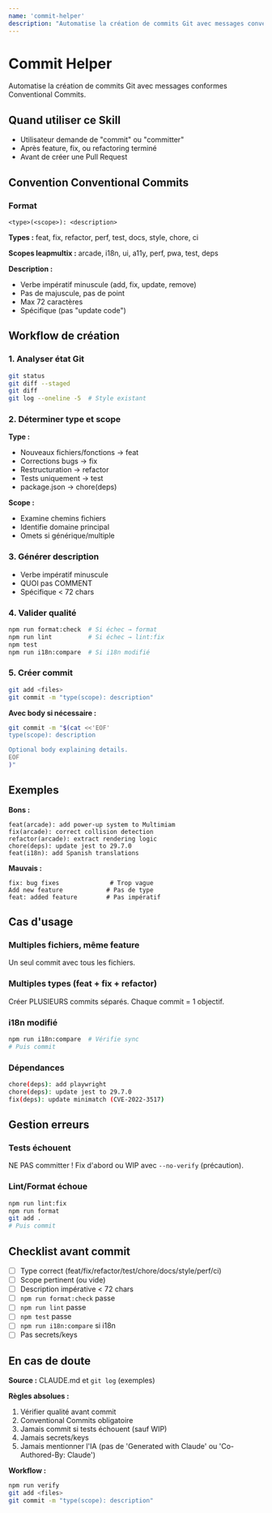 ```yaml
---
name: 'commit-helper'
description: "Automatise la création de commits Git avec messages conventionnels. Utiliser quand l'utilisateur veut committer des changements avec analyse automatique du diff."
---
```


# Commit Helper

Automatise la création de commits Git avec messages conformes Conventional Commits.

## Quand utiliser ce Skill

- Utilisateur demande de "commit" ou "committer"
- Après feature, fix, ou refactoring terminé
- Avant de créer une Pull Request

## Convention Conventional Commits

### Format

```
<type>(<scope>): <description>
```

**Types :** feat, fix, refactor, perf, test, docs, style, chore, ci

**Scopes leapmultix :** arcade, i18n, ui, a11y, perf, pwa, test, deps

**Description :**

- Verbe impératif minuscule (add, fix, update, remove)
- Pas de majuscule, pas de point
- Max 72 caractères
- Spécifique (pas "update code")

## Workflow de création

### 1. Analyser état Git

```bash
git status
git diff --staged
git diff
git log --oneline -5  # Style existant
```

### 2. Déterminer type et scope

**Type :**

- Nouveaux fichiers/fonctions → feat
- Corrections bugs → fix
- Restructuration → refactor
- Tests uniquement → test
- package.json → chore(deps)

**Scope :**

- Examine chemins fichiers
- Identifie domaine principal
- Omets si générique/multiple

### 3. Générer description

- Verbe impératif minuscule
- QUOI pas COMMENT
- Spécifique < 72 chars

### 4. Valider qualité

```bash
npm run format:check  # Si échec → format
npm run lint          # Si échec → lint:fix
npm test
npm run i18n:compare  # Si i18n modifié
```

### 5. Créer commit

```bash
git add <files>
git commit -m "type(scope): description"
```

**Avec body si nécessaire :**

```bash
git commit -m "$(cat <<'EOF'
type(scope): description

Optional body explaining details.
EOF
)"
```

## Exemples

**Bons :**

```
feat(arcade): add power-up system to Multimiam
fix(arcade): correct collision detection
refactor(arcade): extract rendering logic
chore(deps): update jest to 29.7.0
feat(i18n): add Spanish translations
```

**Mauvais :**

```
fix: bug fixes              # Trop vague
Add new feature            # Pas de type
feat: added feature        # Pas impératif
```

## Cas d'usage

### Multiples fichiers, même feature

Un seul commit avec tous les fichiers.

### Multiples types (feat + fix + refactor)

Créer PLUSIEURS commits séparés. Chaque commit = 1 objectif.

### i18n modifié

```bash
npm run i18n:compare  # Vérifie sync
# Puis commit
```

### Dépendances

```bash
chore(deps): add playwright
chore(deps): update jest to 29.7.0
fix(deps): update minimatch (CVE-2022-3517)
```

## Gestion erreurs

### Tests échouent

NE PAS committer ! Fix d'abord ou WIP avec `--no-verify` (précaution).

### Lint/Format échoue

```bash
npm run lint:fix
npm run format
git add .
# Puis commit
```

## Checklist avant commit

- [ ] Type correct (feat/fix/refactor/test/chore/docs/style/perf/ci)
- [ ] Scope pertinent (ou vide)
- [ ] Description impérative < 72 chars
- [ ] `npm run format:check` passe
- [ ] `npm run lint` passe
- [ ] `npm test` passe
- [ ] `npm run i18n:compare` si i18n
- [ ] Pas secrets/keys

## En cas de doute

**Source :** CLAUDE.md et `git log` (exemples)

**Règles absolues :**

1. Vérifier qualité avant commit
2. Conventional Commits obligatoire
3. Jamais commit si tests échouent (sauf WIP)
4. Jamais secrets/keys
5. Jamais mentionner l'IA (pas de 'Generated with Claude' ou 'Co-Authored-By: Claude')

**Workflow :**

```bash
npm run verify
git add <files>
git commit -m "type(scope): description"
```
